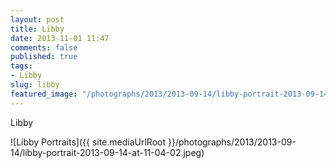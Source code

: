 ```yaml
---
layout: post
title: Libby
date: 2013-11-01 11:47
comments: false
published: true
tags:
- Libby
slug: libby
featured_image: "/photographs/2013/2013-09-14/libby-portrait-2013-09-14-at-11-04-02.jpeg"
---
```

Libby

![Libby Portraits]({{ site.mediaUrlRoot }}/photographs/2013/2013-09-14/libby-portrait-2013-09-14-at-11-04-02.jpeg)
